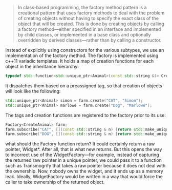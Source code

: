 >In class-based programming, the factory method pattern is a creational pattern that uses factory methods to deal with the problem of creating objects without having to specify the exact class of the object that will be created. This is done by creating objects by calling a factory method—either specified in an interface and implemented by child classes, or implemented in a base class and optionally overridden by derived classes—rather than by calling a constructor.

Instead of explicitly using constructors for the various subtypes, we use an implementation of the factory method. The factory is implemented using c++11 variadic templates. It holds a map of creation functions for each object in the inheritance hierarchy:
```cpp
typedef std::function<std::unique_ptr<Animal>(const std::string &)> CreateAnimal;
```
It dispatches them based on a preassigned tag, so that creation of objects will look like the following:
```cpp
std::unique_ptr<Animal> simon = farm.create("CAT", "Simon");
std::unique_ptr<Animal> marlowe = farm.create("Dog", "Marlowe");
```

The tags and creation functions are registered to the factory prior to its use:
```cpp
Factory<CreateAnimal> farm;
farm.subscribe("CAT", [](const std::string & n) {return std::make_unique<Cat>(n);});
farm.subscribe("DOG", [](const std::string & n) {return std::make_unique<Dog>(n);});
```

what should the Factory function return? It could certainly return a raw pointer, Widget\*. After all, that is what new returns. But this opens the way to incorrect use of the WidgetFactory—for example, instead of capturing the returned raw pointer in a unique pointer, we could pass it to a function such as Transmogrify that takes a raw pointer because it does not deal with the ownership. Now, nobody owns the widget, and it ends up as a memory leak. Ideally, WidgetFactory would be written in a way that would force the caller to take ownership of the returned object.

